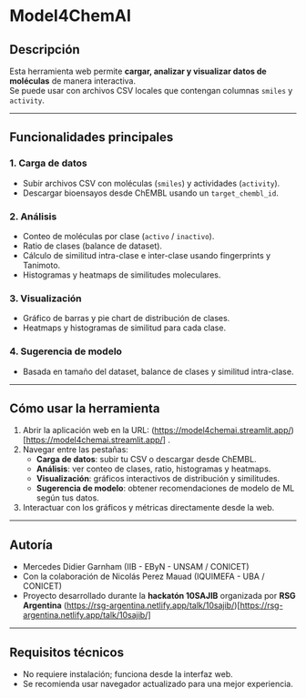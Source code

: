 # Model4ChemAI

## Descripción
Esta herramienta web permite **cargar, analizar y visualizar datos de moléculas** de manera interactiva.  
Se puede usar con archivos CSV locales que contengan columnas `smiles` y `activity`.

---

## Funcionalidades principales

### 1. Carga de datos
- Subir archivos CSV con moléculas (`smiles`) y actividades (`activity`).
- Descargar bioensayos desde ChEMBL usando un `target_chembl_id`.

### 2. Análisis
- Conteo de moléculas por clase (`activo` / `inactivo`).
- Ratio de clases (balance de dataset).
- Cálculo de similitud intra-clase e inter-clase usando fingerprints y Tanimoto.
- Histogramas y heatmaps de similitudes moleculares.

### 3. Visualización
- Gráfico de barras y pie chart de distribución de clases.
- Heatmaps y histogramas de similitud para cada clase.

### 4. Sugerencia de modelo
- Basada en tamaño del dataset, balance de clases y similitud intra-clase.

---

## Cómo usar la herramienta

1. Abrir la aplicación web en la URL: (https://model4chemai.streamlit.app/)[https://model4chemai.streamlit.app/]
.
2. Navegar entre las pestañas:
   - **Carga de datos**: subir tu CSV o descargar desde ChEMBL.
   - **Análisis**: ver conteo de clases, ratio, histogramas y heatmaps.
   - **Visualización**: gráficos interactivos de distribución y similitudes.
   - **Sugerencia de modelo**: obtener recomendaciones de modelo de ML según tus datos.
3. Interactuar con los gráficos y métricas directamente desde la web.

---

## Autoría

- Mercedes Didier Garnham (IIB - EByN - UNSAM / CONICET)  
- Con la colaboración de Nicolás Perez Mauad (IQUIMEFA - UBA / CONICET)  
- Proyecto desarrollado durante la **hackatón 10SAJIB** organizada por **RSG Argentina** (https://rsg-argentina.netlify.app/talk/10sajib/)[https://rsg-argentina.netlify.app/talk/10sajib/]

---

## Requisitos técnicos
- No requiere instalación; funciona desde la interfaz web.
- Se recomienda usar navegador actualizado para una mejor experiencia.
